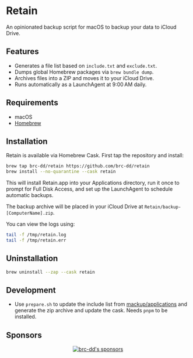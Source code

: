 # Retain

An opinionated backup script for macOS to backup your data to iCloud Drive.

## Features

- Generates a file list based on `include.txt` and `exclude.txt`.
- Dumps global Homebrew packages via `brew bundle dump`.
- Archives files into a ZIP and moves it to your iCloud Drive.
- Runs automatically as a LaunchAgent at 9:00 AM daily.

## Requirements

- macOS
- [Homebrew](https://brew.sh/)

## Installation

Retain is available via Homebrew Cask. First tap the repository and install:

```bash
brew tap brc-dd/retain https://github.com/brc-dd/retain
brew install --no-quarantine --cask retain
```

This will install Retain.app into your Applications directory, run it once to prompt for Full Disk
Access, and set up the LaunchAgent to schedule automatic backups.

The backup archive will be placed in your iCloud Drive at `Retain/backup-[ComputerName].zip`.

You can view the logs using:

```bash
tail -f /tmp/retain.log
tail -f /tmp/retain.err
```

## Uninstallation

```bash
brew uninstall --zap --cask retain
```

## Development

- Use `prepare.sh` to update the include list from
  [mackup/applications](https://github.com/lra/mackup/tree/master/mackup/applications) and generate
  the zip archive and update the cask. Needs `pnpm` to be installed.

## Sponsors

<p align="center">
  <a href="https://cdn.jsdelivr.net/gh/brc-dd/static/sponsors.svg">
    <img alt="brc-dd's sponsors" src='https://cdn.jsdelivr.net/gh/brc-dd/static/sponsors.svg'/>
  </a>
</p>
